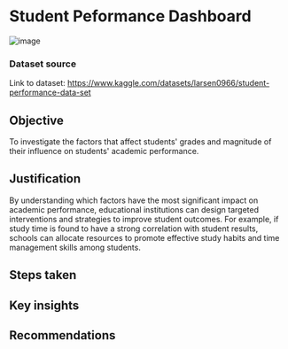 # Student Peformance Dashboard
![image](https://github.com/mohammedwasim1/Student-Peformance-Dashboard/assets/121304144/c9cc4acf-b354-42c9-87ca-befb9d7ebc89)

### **Dataset source**
Link to dataset: https://www.kaggle.com/datasets/larsen0966/student-performance-data-set

## **Objective**

To investigate the factors that affect students' grades and magnitude of their influence on students' academic performance.

## **Justification**

By understanding which factors have the most significant impact on academic performance, educational institutions can design targeted interventions and strategies to improve student outcomes. For example, if study time is found to have a strong correlation with student results, schools can allocate resources to promote effective study habits and time management skills among students.

## **Steps taken**

## **Key insights**

## **Recommendations**
